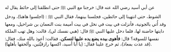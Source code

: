 عن أبي أسيد رضي الله عنه قال: خرجنا مع النبي ﷺ حتى انطلقنا إلى حائط يقال له الشوط، حتى انتهينا إلى حائطين، فجلسنا بينهما، فقال النبي ﷺ : (اجلسوا هاهنا)، ودخل وقد أُتي بالجونية، فأنزلت في بيت في نخل في بيت أميمة بنت النعمان بن شراحيل، ومعها دايتها حاضنة لها، فلما دخل عليها النبي ﷺ قال: (هبي نفسك لي)، قالت: وهل تهب الملكة نفسها للسوقة؟ قال: **فأهوى بيده يضع يده عليها لتسكن**، فقالت: أعوذ بالله منك، فقال: (قد عذت بمعاذ)، ثم خرج علينا فقال: (يا أبا أسيد، اكسها رازقيَّتين، وألحقها بأهلها).